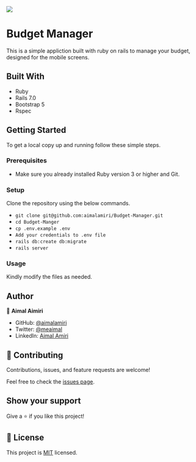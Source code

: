 ![](https://img.shields.io/badge/Microverse-blueviolet)

# Budget Manager

This is a simple appliction built with ruby on rails to manage your budget, designed for the mobile screens.

## Built With

- Ruby
- Rails 7.0
- Bootstrap 5
- Rspec

## Getting Started

To get a local copy up and running follow these simple steps.

### Prerequisites

- Make sure you already installed Ruby version 3 or higher and Git.

### Setup

Clone the repository using the below commands.

- `git clone git@github.com:aimalamiri/Budget-Manager.git `
- `cd Budget-Manger`
- `cp .env.example .env`
- `Add your credentials to .env file`
- `rails db:create db:migrate`
- `rails server`

### Usage

Kindly modify the files as needed.

## Author

👤 **Aimal Aimiri**

- GitHub: [@aimalamiri](https://github.com/aimalamiri)
- Twitter: [@meaimal](https://twitter.com/meaimal)
- LinkedIn: [Aimal Amiri](https://linkedin.com/in/aimal-amiri)


## 🤝 Contributing

Contributions, issues, and feature requests are welcome!

Feel free to check the [issues page](https://github.com/aimalamiri/Budget-Manager/issues).

## Show your support

Give a ⭐️ if you like this project!

## 📝 License

This project is [MIT](./MIT.md) licensed.
